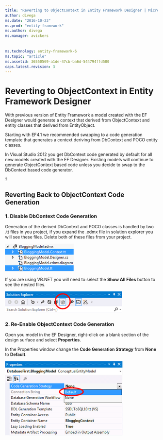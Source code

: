 ```yaml
---
title: "Reverting to ObjectContext in Entity Framework Designer | Microsoft Docs"
author: divega
ms.date: "2016-10-23"
ms.prod: "entity-framework"
ms.author: divega
ms.manager: avickers
 

ms.technology: entity-framework-6
ms.topic: "article"
ms.assetid: 36550569-a1de-47cb-ba6d-544794ffd500
caps.latest.revision: 3
---
```

# Reverting to ObjectContext in Entity Framework Designer
With previous version of Entity Framework a model created with the EF Designer would generate a context that derived from ObjectContext and entity classes that derived from EntityObject.

Starting with EF4.1 we recommended swapping to a code generation template that generates a context deriving from DbContext and POCO entity classes.

In Visual Studio 2012 you get DbContext code generated by default for all new models created with the EF Designer. Existing models will continue to generate ObjectContext based code unless you decide to swap to the DbContext based code generator.

?

## Reverting Back to ObjectContext Code Generation

### 1. Disable DbContext Code Generation

Generation of the derived DbContext and POCO classes is handled by two .tt files in you project, if you expand the .edmx file in solution explorer you will see these files. Delete both of these files from your project.

![CodeGenFiles](../ef6/media/codegenfiles.png)

If you are using VB.NET you will need to select the **Show All Files** button to see the nested files.

![ShowAllFiles](../ef6/media/showallfiles.png)

### 2. Re-Enable ObjectContext Code Generation

Open you model in the EF Designer, right-click on a blank section of the design surface and select **Properties**.

In the Properties window change the **Code Generation Strategy** from **None** to **Default**.

![CodeGenStrategy](../ef6/media/codegenstrategy.png)
